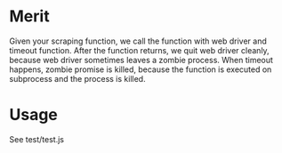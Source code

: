 # Merit

Given your scraping function, we call the function with web driver and timeout function. After the function returns, we quit web driver cleanly, because web driver sometimes leaves a zombie process. When timeout happens, zombie promise is killed, because the function is executed on subprocess and the process is killed.

# Usage

See test/test.js
